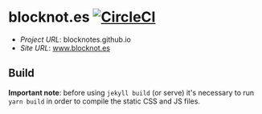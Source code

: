 # blocknot.es [![CircleCI](https://circleci.com/gh/blocknotes/blocknotes.github.io.svg?style=svg)](https://circleci.com/gh/blocknotes/blocknotes.github.io)

- _Project URL_: blocknotes.github.io
- _Site URL_: www.blocknot.es

## Build
**Important note**: before using `jekyll build` (or serve) it's necessary to run `yarn build` in order to compile the static CSS and JS files.
